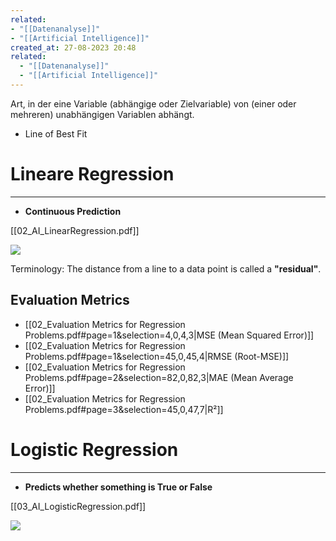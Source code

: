 ```yaml
---
related:
- "[[Datenanalyse]]"
- "[[Artificial Intelligence]]"
created_at: 27-08-2023 20:48
related:
  - "[[Datenanalyse]]"
  - "[[Artificial Intelligence]]"
---
```


Art, in der eine Variable (abhängige oder Zielvariable) von (einer oder mehreren) unabhängigen Variablen abhängt.
- Line of Best Fit

# Lineare Regression
---
- **Continuous Prediction**

[[02_AI_LinearRegression.pdf]]

![](https://www.youtube.com/watch?v=7ArmBVF2dCs)

Terminology: The distance from a line to a data point is called a **"residual"**.
## Evaluation Metrics
- [[02_Evaluation Metrics for Regression Problems.pdf#page=1&selection=4,0,4,3|MSE (Mean Squared Error)]]
- [[02_Evaluation Metrics for Regression Problems.pdf#page=1&selection=45,0,45,4|RMSE (Root-MSE)]]
- [[02_Evaluation Metrics for Regression Problems.pdf#page=2&selection=82,0,82,3|MAE (Mean Average Error)]]
- [[02_Evaluation Metrics for Regression Problems.pdf#page=3&selection=45,0,47,7|R²]]
# Logistic Regression
---
- **Predicts whether something is True or False**

[[03_AI_LogisticRegression.pdf]]

![](https://www.youtube.com/watch?v=yIYKR4sgzI8)

